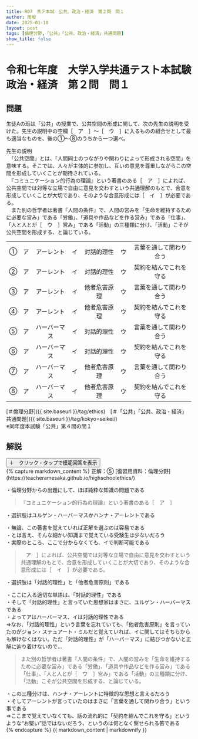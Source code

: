 ```yaml
---
title: R07　共テ本試　公共、政治・経済　第２問　問１
author: 雨坂
date: 2025-01-18
layout: post
tags: [倫理分野,「公共」「公共、政治・経済」共通問題]
show_title: false
---
```

  
# 令和七年度　大学入学共通テスト本試験　政治・経済　第２問　問１  
  
## 問題  
生徒Aの班は「公共」の授業で、公共空間の形成に関して、次の先生の説明を受けた。先生の説明中の空欄［　ア　］～［　ウ　］に入るものの組合せとして最も適当なものを、後の①～⑧のうちから一つ選べ。  
  
先生の説明  
　「公共空間」とは、「人間同士のつながりや関わりによって形成される空間」を意味する。そこでは、人々が主体的に参加し、互いの意見を尊重しながらこの空間を形成していくことが期待されている。  
　『コミュニケーション的行為の理論』という著書のある［　ア　］によれば、公共空間では対等な立場で自由に意見を交わすという共通理解のもとで、合意を形成していくことが大切であり、そのような合意形成には［　イ　］が必要である。  
　また別の哲学者は著書『人間の条件』で、人間の営みを「生命を維持するために必要な営み」である「労働」、「道具や作品などを作る営み」である「仕事」、「人と人とが［　ウ　］営み」である「活動」の三種類に分け、「活動」こそが公共空間を形成する、と論じている。  
  
||||||||
|:---:|:---:|:---:|:---:|:---:|:---:|:---:|
|①|ア|アーレント|イ|対話的理性|ウ|言葉を通して関わり合う|
|②|ア|アーレント|イ|対話的理性|ウ|契約を結んでこれを守る|
|③|ア|アーレント|イ|他者危害原理|ウ|言葉を通して関わり合う|
|④|ア|アーレント|イ|他者危害原理|ウ|契約を結んでこれを守る|
|⑤|ア|ハーバーマス|イ|対話的理性|ウ|言葉を通して関わり合う|
|⑥|ア|ハーバーマス|イ|対話的理性|ウ|契約を結んでこれを守る|
|⑦|ア|ハーバーマス|イ|他者危害原理|ウ|言葉を通して関わり合う|
|⑧|ア|ハーバーマス|イ|他者危害原理|ウ|契約を結んでこれを守る|
  
[＃倫理分野]({{ site.baseurl }}/tag/ethics)　[＃「公共」「公共、政治・経済」共通問題]({{ site.baseurl }}/tag/kokyo=seikei/)  
※同年度本試験「公共」第４問の問１  
  
## 解説  
<div class="collapsible">
  <button class="collapsible-button">＋　クリック・タップで模範回答を表示</button>
  <div class="collapsible-content">
    {% capture markdown_content %}
正解：⑤  
[復習用資料：倫理分野](https://teacheramesaka.github.io/highschoolethics/)  
  
・倫理分野からの出題にして、ほぼ純粋な知識の問題である  
  
>『コミュニケーション的行為の理論』という著書のある［　ア　］  
  
・選択肢はユルゲン・ハーバーマスかハンナ・アーレントである  
  
・無論、この著書を覚えていれば正解を選ぶのは容易である  
・とは言え、そんな細かい知識まで覚えている受験生は少ないだろう  
・実際のところ、ここで分からなくても、イで判断可能である  
  
>　ア　］によれば、公共空間では対等な立場で自由に意見を交わすという共通理解のもとで、合意を形成していくことが大切であり、そのような合意形成には［　イ　］が必要である。  
  
・選択肢は「対話的理性」と「他者危害原則」である  
  
・ここに入る適切な単語は、「対話的理性」である  
・そして「対話的理性」と言っていた思想家はまさに、ユルゲン・ハーバーマスである  
・よってアはハーバーマス、イは対話的理性である  
⇒なお、「対話的理性」という言葉を忘れていても、「他者危害原則」を言っていたのがジョン・ステュアート・ミルだと覚えていれば、イに関してはそちらからも解けなくはない。ただ「対話的理性」が「ハーバーマス」に結びつかないと正解に辿り着けないので…  
  
>また別の哲学者は著書『人間の条件』で、人間の営みを「生命を維持するために必要な営み」である「労働」、「道具や作品などを作る営み」である「仕事」、「人と人とが［　ウ　］営み」である「活動」の三種類に分け、「活動」こそが公共空間を形成する、と論じている。  
  
・この三種分けは、ハンナ・アーレントに特徴的な思想と言えるだろう  
・そしてアーレントが言っていたのはまさに「言葉を通して関わり合う」という事である  
⇒ここまで覚えていなくても、話の流れ的に「契約を結んでこれを守る」というような“お堅い”話ではないだろう、というのは何となく察せられる筈である  
    {% endcapture %}
    {{ markdown_content | markdownify }}
  </div>
</div>